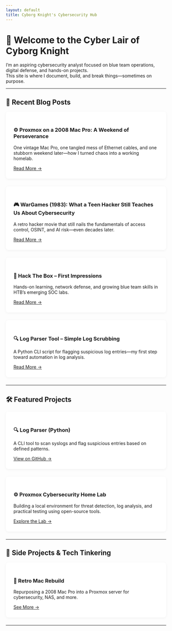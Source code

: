 ```yaml
---
layout: default
title: Cyborg Knight's Cybersecurity Hub
---
```


# 👾 Welcome to the Cyber Lair of Cyborg Knight

I’m an aspiring cybersecurity analyst focused on blue team operations, digital defense, and hands-on projects.  
This site is where I document, build, and break things—sometimes on purpose.

---

## 📝 Recent Blog Posts

<div class="card">
  <h3>⚙️ Proxmox on a 2008 Mac Pro: A Weekend of Perseverance</h3>
  <p>One vintage Mac Pro, one tangled mess of Ethernet cables, and one stubborn weekend later—how I turned chaos into a working homelab.</p>
  <a href="/posts/proxmox-on-2008-mac-pro">Read More →</a>
</div>

<div class="card">
  <h3>🎮 WarGames (1983): What a Teen Hacker Still Teaches Us About Cybersecurity</h3>
  <p>A retro hacker movie that still nails the fundamentals of access control, OSINT, and AI risk—even decades later.</p>
  <a href="/posts/wargames-1983">Read More →</a>
</div>

<div class="card">
  <h3>🧠 Hack The Box – First Impressions</h3>
  <p>Hands-on learning, network defense, and growing blue team skills in HTB’s emerging SOC labs.</p>
  <a href="/posts/hack-the-box-first-look">Read More →</a>
</div>

<div class="card">
  <h3>🔍 Log Parser Tool – Simple Log Scrubbing</h3>
  <p>A Python CLI script for flagging suspicious log entries—my first step toward automation in log analysis.</p>
  <a href="/posts/log-parser-tool">Read More →</a>
</div>

---

## 🛠 Featured Projects

<div class="card">
  <h3>🔍 Log Parser (Python)</h3>
  <p>A CLI tool to scan syslogs and flag suspicious entries based on defined patterns.</p>
  <a href="https://github.com/cyborgknight404/log-parser">View on GitHub →</a>
</div>

<div class="card">
  <h3>⚙️ Proxmox Cybersecurity Home Lab</h3>
  <p>Building a local environment for threat detection, log analysis, and practical testing using open-source tools.</p>
  <a href="https://github.com/cyborgknight404/proxmox-lab">Explore the Lab →</a>
</div>

---

## 🧪 Side Projects & Tech Tinkering

<div class="card">
  <h3>💾 Retro Mac Rebuild</h3>
  <p>Repurposing a 2008 Mac Pro into a Proxmox server for cybersecurity, NAS, and more.</p>
  <a href="/side-projects">See More →</a>
</div>

---

<style>
.card {
  background: #fff;
  padding: 1.5rem;
  margin-bottom: 1.5rem;
  box-shadow: 0 2px 8px rgba(0,0,0,0.05);
  border-radius: 8px;
}
</style>
